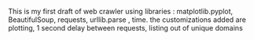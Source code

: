 This is my first draft of web crawler using libraries : matplotlib.pyplot, BeautifulSoup, requests, urllib.parse , time. the customizations added are plotting, 1 second delay between requests, listing out of unique domains
